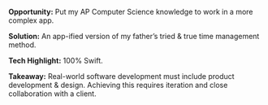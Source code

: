 **Opportunity:** Put my AP Computer Science knowledge to work in a more complex app.

**Solution:** An app-ified version of my father’s tried & true time management method.

**Tech Highlight:** 100% Swift.

**Takeaway:** Real-world software development must include product development & design. Achieving this requires iteration and close collaboration with a client.

